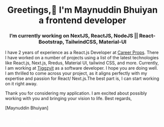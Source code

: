 <h1 align="center">Greetings,👋 I'm Maynuddin Bhuiyan a frontend developer</h1>
<h3 align="center">I’m currently working on NextJS, ReactJS, NodeJS || React-Bootstrap, TailwindCSS, Material-UI</h3>
<div > 

</div>
I have 2 years of experience as a React.js Developer at <a href="https://www.mycareerprops.com/">Career Props</a>. There I have worked on a number of projects using a list of the latest technologies like React.js, Next.js, Rredus, Material UI, tailwind CSS, and more. Currently, I am working at <a href="https://tiggzyit.com">Tiggzyit</a> as a software developer.
I hope you are doing well. I am thrilled to come across your project, as it aligns perfectly with my expertise and passion for React/ Next.js.The best part is, I can start working on it right away.

Thank you for considering my application. I am excited about possibly working with you and bringing your vision to life.
Best regards,

[Maynuddin Bhuiyan]

<a href="https://github.com/yourusername" style="background-color: #yourcolor; color: #ffffff; padding: 10px 20px; border-radius: 5px; text-align: center; text-decoration: none; display: inline-block;">Visit My Profile</a>
